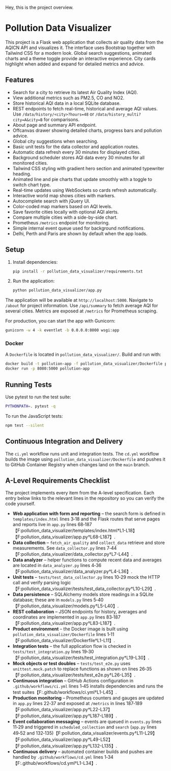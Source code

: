 Hey, this is the project overview.

# Pollution Data Visualizer

This project is a Flask web application that collects air quality data from the AQICN API and visualizes it.
The interface uses Bootstrap together with Tailwind CSS for a modern look. Global search suggestions, animated charts and a theme toggle provide an interactive experience. City cards highlight when added and expand for detailed metrics and advice.

## Features
- Search for a city to retrieve its latest Air Quality Index (AQI).
- View additional metrics such as PM2.5, CO and NO2.
- Store historical AQI data in a local SQLite database.
- REST endpoints to fetch real-time, historical and average AQI values. Use `/data/history/<city>?hours=48` or `/data/history_multi?city=A&city=B` for comparisons.
- About page and summary API endpoint.
- Offcanvas drawer showing detailed charts, progress bars and pollution advice.
- Global city suggestions when searching.
- Basic unit tests for the data collector and application routes.
- Automatic data refresh every 30 minutes for displayed cities.
- Background scheduler stores AQI data every 30 minutes for all monitored cities.
- Tailwind CSS styling with gradient hero section and animated typewriter heading.
- Animated line and pie charts that update smoothly with a toggle to switch chart type.
- Real-time updates using WebSockets so cards refresh automatically.
- Interactive world map shows cities with markers.
- Autocomplete search with jQuery UI.
- Color-coded map markers based on AQI levels.
- Save favorite cities locally with optional AQI alerts.
- Compare multiple cities with a side-by-side chart.
- Prometheus `/metrics` endpoint for monitoring.
- Simple internal event queue used for background notifications.
- Delhi, Perth and Paris are shown by default when the app loads.

## Setup
1. Install dependencies:
   ```bash
   pip install -r pollution_data_visualizer/requirements.txt
   ```
2. Run the application:
   ```bash
   python pollution_data_visualizer/app.py
   ```
The application will be available at `http://localhost:5000`.
Navigate to `/about` for project information. Use `/api/summary` to fetch average AQI for several cities.
Metrics are exposed at `/metrics` for Prometheus scraping.

For production, you can start the app with Gunicorn:
```bash
gunicorn -w 4 -k eventlet -b 0.0.0.0:8000 wsgi:app
```

### Docker

A `Dockerfile` is located in `pollution_data_visualizer/`. Build and run with:

```bash
docker build -t pollution-app -f pollution_data_visualizer/Dockerfile pollution_data_visualizer
docker run -p 8080:5000 pollution-app
```


## Running Tests
Use pytest to run the test suite:
```bash
PYTHONPATH=. pytest -q
```
To run the JavaScript tests:
```bash
npm test --silent
```



## Continuous Integration and Delivery
The `ci.yml` workflow runs unit and integration tests. The `cd.yml` workflow builds the image using `pollution_data_visualizer/Dockerfile` and pushes it to GitHub Container Registry when changes land on the `main` branch.

## A-Level Requirements Checklist

The project implements every item from the A-level specification. Each entry
below links to the relevant lines in the repository so you can verify the code
yourself.

- **Web application with form and reporting** – the search form is defined in
  `templates/index.html` lines 3‑18 and the Flask routes that serve pages and
  reports live in `app.py` lines 68‑187【F:pollution_data_visualizer/templates/index.html†L1-L18】【F:pollution_data_visualizer/app.py†L68-L187】.
- **Data collection** – `fetch_air_quality` and `collect_data` retrieve and
  store measurements. See `data_collector.py` lines 7‑44【F:pollution_data_visualizer/data_collector.py†L7-L44】.
- **Data analyzer** – helper functions to compute recent data and averages are
  located in `data_analyzer.py` lines 4‑36【F:pollution_data_visualizer/data_analyzer.py†L4-L36】.
- **Unit tests** – `tests/test_data_collector.py` lines 10‑29 mock the HTTP
  call and verify parsing logic【F:pollution_data_visualizer/tests/test_data_collector.py†L10-L29】.
- **Data persistence** – SQLAlchemy models store readings in a SQLite database;
  these are in `models.py` lines 5‑40【F:pollution_data_visualizer/models.py†L5-L40】.
- **REST collaboration** – JSON endpoints for history, averages and coordinates
  are implemented in `app.py` lines 83‑187【F:pollution_data_visualizer/app.py†L83-L187】.
- **Product environment** – the Docker image is built using
  `pollution_data_visualizer/Dockerfile` lines 1‑11【F:pollution_data_visualizer/Dockerfile†L1-L11】.
- **Integration tests** – the full application flow is checked in
  `tests/test_integration.py` lines 19‑30【F:pollution_data_visualizer/tests/test_integration.py†L19-L30】.
- **Mock objects or test doubles** – `tests/test_e2e.py` uses
  `unittest.mock.patch` to replace functions as shown on lines 26‑35【F:pollution_data_visualizer/tests/test_e2e.py†L26-L35】.
- **Continuous integration** – GitHub Actions configuration in
  `.github/workflows/ci.yml` lines 1‑45 installs dependencies and runs the test
  suites【F:.github/workflows/ci.yml†L1-L45】.
- **Production monitoring** – Prometheus counters and gauges are updated in
  `app.py` lines 22‑37 and exposed at `/metrics` in lines 187‑189【F:pollution_data_visualizer/app.py†L22-L37】【F:pollution_data_visualizer/app.py†L187-L189】.
- **Event collaboration messaging** – events are queued in
  `events.py` lines 11‑29 and triggered in `scheduled_collection` and `search`
  (`app.py` lines 49‑52 and 132‑135)【F:pollution_data_visualizer/events.py†L11-L29】【F:pollution_data_visualizer/app.py†L49-L52】【F:pollution_data_visualizer/app.py†L132-L135】.
- **Continuous delivery** – automated container builds and pushes are handled by
  `.github/workflows/cd.yml` lines 1‑34【F:.github/workflows/cd.yml†L1-L34】.
